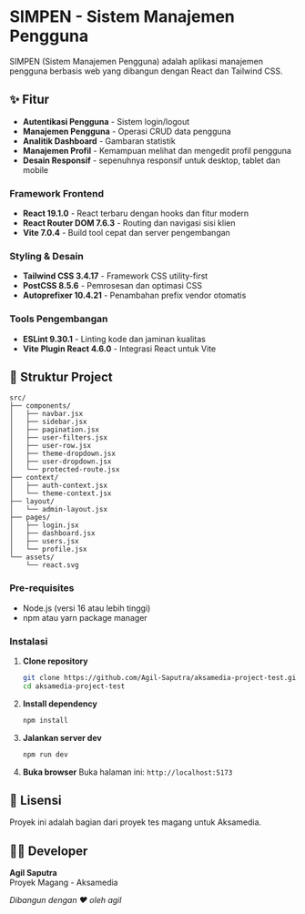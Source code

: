 # SIMPEN - Sistem Manajemen Pengguna

SIMPEN (Sistem Manajemen Pengguna) adalah aplikasi manajemen pengguna berbasis web yang dibangun dengan React dan Tailwind CSS.

## ✨ Fitur

- **Autentikasi Pengguna** - Sistem login/logout 
- **Manajemen Pengguna** - Operasi CRUD data pengguna
- **Analitik Dashboard** - Gambaran statistik 
- **Manajemen Profil** - Kemampuan melihat dan mengedit profil pengguna
- **Desain Responsif** - sepenuhnya responsif untuk desktop, tablet dan mobile


### Framework Frontend

- **React 19.1.0** - React terbaru dengan hooks dan fitur modern
- **React Router DOM 7.6.3** - Routing dan navigasi sisi klien
- **Vite 7.0.4** - Build tool cepat dan server pengembangan

### Styling & Desain
- **Tailwind CSS 3.4.17** - Framework CSS utility-first
- **PostCSS 8.5.6** - Pemrosesan dan optimasi CSS
- **Autoprefixer 10.4.21** - Penambahan prefix vendor otomatis

### Tools Pengembangan
- **ESLint 9.30.1** - Linting kode dan jaminan kualitas
- **Vite Plugin React 4.6.0** - Integrasi React untuk Vite

## 📁 Struktur Project

```
src/
├── components/         
│   ├── navbar.jsx     
│   ├── sidebar.jsx     
│   ├── pagination.jsx  
│   ├── user-filters.jsx 
│   ├── user-row.jsx   
│   ├── theme-dropdown.jsx
│   ├── user-dropdown.jsx  
│   └── protected-route.jsx 
├── context/           
│   ├── auth-context.jsx
│   └── theme-context.jsx 
├── layout/            
│   └── admin-layout.jsx 
├── pages/              
│   ├── login.jsx     
│   ├── dashboard.jsx   
│   ├── users.jsx       
│   └── profile.jsx   
└── assets/             
    └── react.svg      
```



### Pre-requisites
- Node.js (versi 16 atau lebih tinggi)
- npm atau yarn package manager

### Instalasi

1. **Clone repository**
   ```bash
   git clone https://github.com/Agil-Saputra/aksamedia-project-test.git
   cd aksamedia-project-test
   ```

2. **Install dependency**
   ```bash
   npm install
   ```

3. **Jalankan server dev**
   ```bash
   npm run dev
   ```

4. **Buka browser**
    Buka halaman ini:  `http://localhost:5173`


## 📄 Lisensi

Proyek ini adalah bagian dari proyek tes magang untuk Aksamedia.

## 👨‍💻 Developer

**Agil Saputra**  
Proyek Magang - Aksamedia

*Dibangun dengan ❤️ oleh agil*
